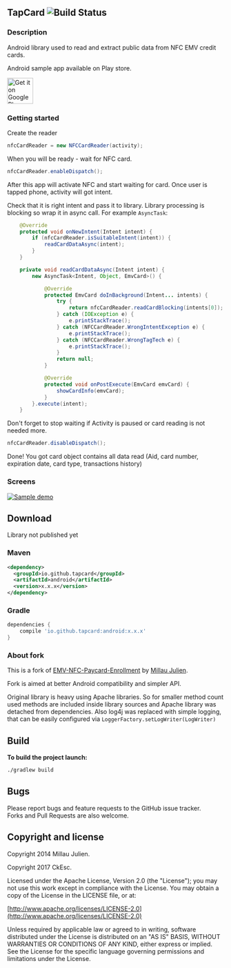 ## TapCard ![Build Status](https://travis-ci.org/TapCard/TapCard.png)
### Description
Android library used to read and extract public data from NFC EMV credit cards.<br/>

Android sample app available on Play store.

<a href="https://play.google.com/store/apps/details?id=com.github.devnied.emvnfccard&utm_source=global_co&utm_medium=prtnr&utm_content=Mar2515&utm_campaign=PartBadge&pcampaignid=MKT-AC-global-none-all-co-pr-py-PartBadges-Oct1515-1"><img height="60px" alt="Get it on Google Play" src="https://play.google.com/intl/en_us/badges/images/apps/en-play-badge.png" /></a>

### Getting started

Create the reader
```java
nfcCardReader = new NFCCardReader(activity);
```

When you will be ready - wait for NFC card.
```java
nfcCardReader.enableDispatch();
```

After this app will activate NFC and start waiting for card.
Once user is tapped phone, activity will got intent.

Check that it is right intent and pass it to library.
Library processing is blocking so wrap it in async call. For example `AsyncTask`:
```java
    @Override
    protected void onNewIntent(Intent intent) {
        if (nfcCardReader.isSuitableIntent(intent)) {
            readCardDataAsync(intent);
        }
    }

    private void readCardDataAsync(Intent intent) {
        new AsyncTask<Intent, Object, EmvCard>() {

            @Override
            protected EmvCard doInBackground(Intent... intents) {
                try {
                    return nfcCardReader.readCardBlocking(intents[0]);
                } catch (IOException e) {
                    e.printStackTrace();
                } catch (NFCCardReader.WrongIntentException e) {
                    e.printStackTrace();
                } catch (NFCCardReader.WrongTagTech e) {
                    e.printStackTrace();
                }
                return null;
            }

            @Override
            protected void onPostExecute(EmvCard emvCard) {
                showCardInfo(emvCard);
            }
        }.execute(intent);
    }

```


Don't forget to stop waiting if Activity is paused or card reading is not needed more.
```java
nfcCardReader.disableDispatch();
```

Done! You got card object contains all data read (Aid, card number, expiration date, card type, transactions history)

### Screens

[![Sample demo](https://raw.githubusercontent.com/devnied/EMV-NFC-Paycard-Enrollment/master/images/demo.gif)](https://raw.githubusercontent.com/devnied/EMV-NFC-Paycard-Enrollment/master/images/demo.gif)

## Download
Library not published yet
### Maven
 ```xml
 <dependency>
   <groupId>io.github.tapcard</groupId>
   <artifactId>android</artifactId>
   <version>x.x.x</version>
 </dependency>
 ```

### Gradle
 ```groovy
 dependencies {
	 compile 'io.github.tapcard:android:x.x.x'
 }
 ```

### About fork
This is a fork of [EMV-NFC-Paycard-Enrollment](https://github.com/devnied/EMV-NFC-Paycard-Enrollment) by [Millau Julien](http://twitter.com/devnied).

Fork is aimed at better Android compatibility and simpler API.

Original library is heavy using Apache libraries.
So for smaller method count used methods are included inside library sources and Apache library was detached from dependencies.
Also log4j was replaced with simple logging, that can be easily configured via `LoggerFactory.setLogWriter(LogWriter)`

## Build
**To build the project launch:**
```bash
./gradlew build
```

## Bugs

Please report bugs and feature requests to the GitHub issue tracker.<br/>
Forks and Pull Requests are also welcome.


## Copyright and license

Copyright 2014 Millau Julien.

Copyright 2017 CkEsc.

Licensed under the Apache License, Version 2.0 (the "License");
you may not use this work except in compliance with the License.
You may obtain a copy of the License in the LICENSE file, or at:

  [http://www.apache.org/licenses/LICENSE-2.0](http://www.apache.org/licenses/LICENSE-2.0)

Unless required by applicable law or agreed to in writing, software
distributed under the License is distributed on an "AS IS" BASIS,
WITHOUT WARRANTIES OR CONDITIONS OF ANY KIND, either express or implied.
See the License for the specific language governing permissions and
limitations under the License.
